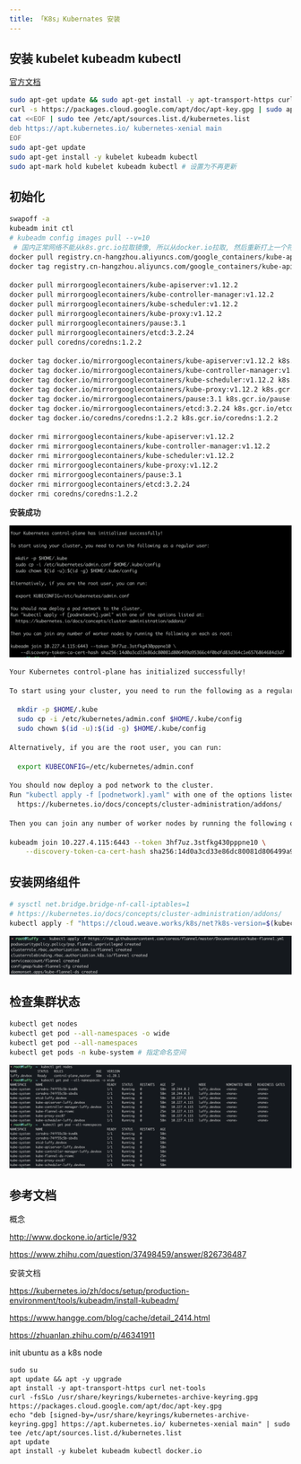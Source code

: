```yaml
---
title: 「K8s」Kubernates 安装
---
```


## 安装 kubelet kubeadm kubectl

[官方文档](https://kubernetes.io/docs/setup/production-environment/tools/kubeadm/install-kubeadm/)

```sh
sudo apt-get update && sudo apt-get install -y apt-transport-https curl
curl -s https://packages.cloud.google.com/apt/doc/apt-key.gpg | sudo apt-key add -
cat <<EOF | sudo tee /etc/apt/sources.list.d/kubernetes.list
deb https://apt.kubernetes.io/ kubernetes-xenial main
EOF
sudo apt-get update
sudo apt-get install -y kubelet kubeadm kubectl
sudo apt-mark hold kubelet kubeadm kubectl # 设置为不再更新
```



## 初始化

```sh
swapoff -a
kubeadm init ctl 
# kubeadm config images pull --v=10
 # 国内正常网络不能从k8s.grc.io拉取镜像, 所以从docker.io拉取, 然后重新打上一个符合k8s的tag:
docker pull registry.cn-hangzhou.aliyuncs.com/google_containers/kube-apiserver:v1.20.1 
docker tag registry.cn-hangzhou.aliyuncs.com/google_containers/kube-apiserver:v1.20.1 k8s.gcr.io/kube-apiserver:v1.20.1

docker pull mirrorgooglecontainers/kube-apiserver:v1.12.2
docker pull mirrorgooglecontainers/kube-controller-manager:v1.12.2
docker pull mirrorgooglecontainers/kube-scheduler:v1.12.2
docker pull mirrorgooglecontainers/kube-proxy:v1.12.2
docker pull mirrorgooglecontainers/pause:3.1
docker pull mirrorgooglecontainers/etcd:3.2.24
docker pull coredns/coredns:1.2.2

docker tag docker.io/mirrorgooglecontainers/kube-apiserver:v1.12.2 k8s.gcr.io/kube-apiserver:v1.12.2
docker tag docker.io/mirrorgooglecontainers/kube-controller-manager:v1.12.2 k8s.gcr.io/kube-controller-manager:v1.12.2
docker tag docker.io/mirrorgooglecontainers/kube-scheduler:v1.12.2 k8s.gcr.io/kube-scheduler:v1.12.2
docker tag docker.io/mirrorgooglecontainers/kube-proxy:v1.12.2 k8s.gcr.io/kube-proxy:v1.12.2
docker tag docker.io/mirrorgooglecontainers/pause:3.1 k8s.gcr.io/pause:3.1
docker tag docker.io/mirrorgooglecontainers/etcd:3.2.24 k8s.gcr.io/etcd:3.2.24
docker tag docker.io/coredns/coredns:1.2.2 k8s.gcr.io/coredns:1.2.2

docker rmi mirrorgooglecontainers/kube-apiserver:v1.12.2
docker rmi mirrorgooglecontainers/kube-controller-manager:v1.12.2
docker rmi mirrorgooglecontainers/kube-scheduler:v1.12.2
docker rmi mirrorgooglecontainers/kube-proxy:v1.12.2
docker rmi mirrorgooglecontainers/pause:3.1
docker rmi mirrorgooglecontainers/etcd:3.2.24
docker rmi coredns/coredns:1.2.2
```

**安装成功**

![image-20210112233937027](KubernatesInstall/image-20210112233937027.png)

```sh
Your Kubernetes control-plane has initialized successfully!

To start using your cluster, you need to run the following as a regular user:

  mkdir -p $HOME/.kube
  sudo cp -i /etc/kubernetes/admin.conf $HOME/.kube/config
  sudo chown $(id -u):$(id -g) $HOME/.kube/config

Alternatively, if you are the root user, you can run:

  export KUBECONFIG=/etc/kubernetes/admin.conf

You should now deploy a pod network to the cluster.
Run "kubectl apply -f [podnetwork].yaml" with one of the options listed at:
  https://kubernetes.io/docs/concepts/cluster-administration/addons/

Then you can join any number of worker nodes by running the following on each as root:

kubeadm join 10.227.4.115:6443 --token 3hf7uz.3stfkg430pppne10 \
    --discovery-token-ca-cert-hash sha256:14d0a3cd33e86dc80081d806499a95366c4f0bdfd83d364c1e6576864684d3d7
```



## 安装网络组件

```sh
# sysctl net.bridge.bridge-nf-call-iptables=1
# https://kubernetes.io/docs/concepts/cluster-administration/addons/
kubectl apply -f "https://cloud.weave.works/k8s/net?k8s-version=$(kubectl version | base64 | tr -d '\n')"
```

![image-20210113003630192](KubernatesInstall/image-20210113003630192.png)



## 检查集群状态

```sh
kubectl get nodes
kubectl get pod --all-namespaces -o wide
kubectl get pod --all-namespaces 
kubectl get pods -n kube-system # 指定命名空间
```

![image-20210113003436339](KubernatesInstall/image-20210113003436339.png)









## 参考文档

概念

http://www.dockone.io/article/932

https://www.zhihu.com/question/37498459/answer/826736487

安装文档

https://kubernetes.io/zh/docs/setup/production-environment/tools/kubeadm/install-kubeadm/

https://www.hangge.com/blog/cache/detail_2414.html

https://zhuanlan.zhihu.com/p/46341911





init ubuntu as a k8s node

```shell
sudo su
apt update && apt -y upgrade
apt install -y apt-transport-https curl net-tools
curl -fsSLo /usr/share/keyrings/kubernetes-archive-keyring.gpg https://packages.cloud.google.com/apt/doc/apt-key.gpg
echo "deb [signed-by=/usr/share/keyrings/kubernetes-archive-keyring.gpg] https://apt.kubernetes.io/ kubernetes-xenial main" | sudo tee /etc/apt/sources.list.d/kubernetes.list
apt update
apt install -y kubelet kubeadm kubectl docker.io
```

